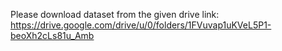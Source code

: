 Please download dataset from the given drive link: https://drive.google.com/drive/u/0/folders/1FVuvap1uKVeL5P1-beoXh2cLs81u_Amb

